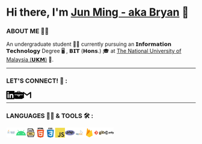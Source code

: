 # Hi there, I'm [Jun Ming - aka Bryan][linkedin] 👋

### ABOUT ME 🙋‍♂️

An undergraduate student 👨‍🎓 currently pursuing an 𝗜𝗻𝗳𝗼𝗿𝗺𝗮𝘁𝗶𝗼𝗻 𝗧𝗲𝗰𝗵𝗻𝗼𝗹𝗼𝗴𝘆 Degree 🖥️ , 𝗕𝗜𝗧 (𝗛𝗼𝗻𝘀.) 🎓 at [The National University of Malaysia (𝗨𝗞𝗠)][UKM] 🏫.

---

### LET'S CONNECT! 👥 :

[<img align="left" alt="Jun Ming Teh (Bryan) | LinkedIn" width="22px" src="/icons/linkedin.svg"/>][LinkedIn]

[<img align="left" alt="Jun Ming Teh (Bryan) | Website" width="22px" src="/icons/portfolio.png"/>][Website]

[<img align="left" alt="Jun Ming Teh (Bryan) | Email" width="22px" src="/icons/gmail.svg"/>][Email]

<br/>

---

### LANGUAGES 👨‍💻 & TOOLS 🛠️ :

[<img align="left" alt="Java" width="26px" src="icons/java.png"/>][Java]

[<img align="left" alt="Android" width="26px" src="https://raw.githubusercontent.com/github/explore/285d19f261b6d469fd8a309dddb234371d7be462/topics/android/android.png"/>][Android]

[<img align="left" alt="Android" width="26px" src="https://raw.githubusercontent.com/github/explore/05a6f4c574a32b6b2f04c2e589f6c82d9df46a5d/topics/xml/xml.png"/>][XML]

[<img align="left" alt="HTML" width="26px" src="https://raw.githubusercontent.com/github/explore/80688e429a7d4ef2fca1e82350fe8e3517d3494d/topics/html/html.png"/>][HTML]

[<img align="left" alt="CSS" width="26px" src="icons/css.png"/>][CSS]

[<img align="left" alt="CSS" width="26px" src="icons/javascript.png"/>][JavaScript]

[<img align="left" alt="PHP" width="26px" src="https://raw.githubusercontent.com/github/explore/ccc16358ac4530c6a69b1b80c7223cd2744dea83/topics/php/php.png"/>][PHP]

[<img align="left" alt="MySQL" width="26px" src="icons/mysql.png"/>][MySQL]

[<img align="left" alt="MySQL" width="26px" src="icons/firebase.png"/>][Firebase]

[<img align="left" alt="MySQL" width="26px" src="icons/git.png"/>][Git]

[<img align="left" alt="MySQL" width="26px" src="icons/unity.png"/>][Unity]

[LinkedIn]: https://www.linkedin.com/in/jun-ming-teh
[UKM]: https://www.ukm.my/portal
[Website]: https://junmingteh-2018.github.io/JunMingTeh-Portfolio
[Email]: mailto:ming58399@gmail.com
[Java]: https://github.com/topics/java
[Android]: https://github.com/topics/android
[XML]: https://github.com/topics/xml
[HTML]: https://github.com/topics/html
[CSS]: https://github.com/topics/css
[JavaScript]: https://github.com/topics/javascript
[PHP]: https://github.com/topics/php
[MySQL]: https://github.com/topics/mysql
[Firebase]: https://github.com/topics/firebase
[Git]: https://github.com/topics/git
[Unity]: https://github.com/topics/unity
